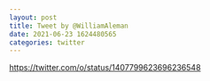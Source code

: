 ```yaml
--- 
layout: post 
title: Tweet by @WilliamAleman 
date: 2021-06-23 1624480565 
categories: twitter 
--- 
```

https://twitter.com/o/status/1407799623696236548